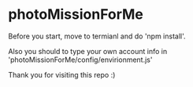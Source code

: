 # photoMissionForMe

Before you start, move to termianl and do 'npm install'.

Also you should to type your own account info in 'photoMissionForMe/config/envirionment.js'

Thank you for visiting this repo :)
